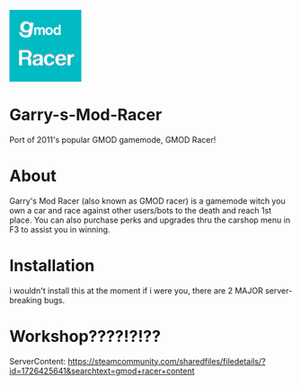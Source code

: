 ![gamemode_logo](https://raw.githubusercontent.com/pootis-network/Garry-s-Mod-Racer/master/mini_logo.jpg)
# Garry-s-Mod-Racer
Port of 2011's popular GMOD gamemode, GMOD Racer!
# About
Garry's Mod Racer (also known as GMOD racer) is a gamemode witch you own a car and race against other users/bots
to the death and reach 1st place. You can also purchase perks and upgrades thru the carshop menu in F3 to assist you in winning.
# Installation
i wouldn't install this at the moment if i were you, there are 2 MAJOR server-breaking bugs.
# Workshop????!?!??

ServerContent:
https://steamcommunity.com/sharedfiles/filedetails/?id=1726425641&searchtext=gmod+racer+content
